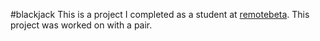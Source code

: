 #blackjack
This is a project I completed as a student at [remotebeta](http://remotebeta.com). This project was worked on with a pair.